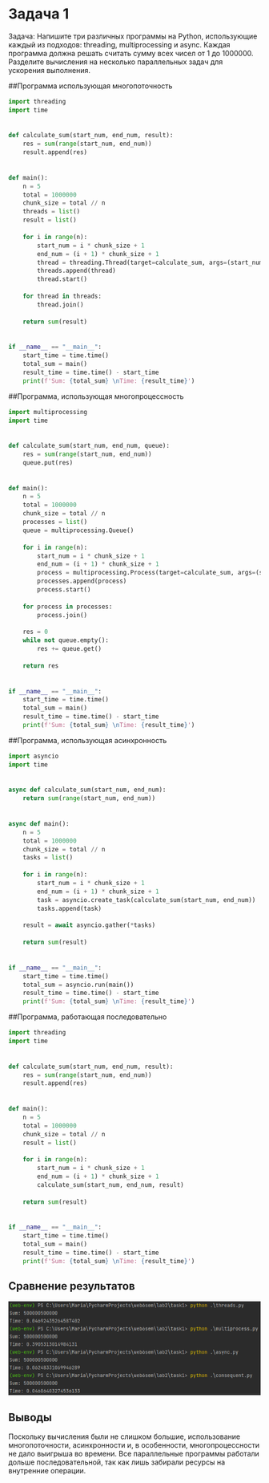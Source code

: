# Задача 1


Задача: Напишите три различных программы на Python, использующие каждый из подходов: threading, multiprocessing и async. Каждая программа должна решать считать сумму всех чисел от 1 до 1000000. Разделите вычисления на несколько параллельных задач для ускорения выполнения.

##Программа использующая многопоточность
```python
import threading
import time


def calculate_sum(start_num, end_num, result):
    res = sum(range(start_num, end_num))
    result.append(res)


def main():
    n = 5
    total = 1000000
    chunk_size = total // n
    threads = list()
    result = list()

    for i in range(n):
        start_num = i * chunk_size + 1
        end_num = (i + 1) * chunk_size + 1
        thread = threading.Thread(target=calculate_sum, args=(start_num, end_num, result))
        threads.append(thread)
        thread.start()

    for thread in threads:
        thread.join()

    return sum(result)


if __name__ == "__main__":
    start_time = time.time()
    total_sum = main()
    result_time = time.time() - start_time
    print(f'Sum: {total_sum} \nTime: {result_time}')

```

##Программа, использующая многопроцессность
```python
import multiprocessing
import time


def calculate_sum(start_num, end_num, queue):
    res = sum(range(start_num, end_num))
    queue.put(res)


def main():
    n = 5
    total = 1000000
    chunk_size = total // n
    processes = list()
    queue = multiprocessing.Queue()

    for i in range(n):
        start_num = i * chunk_size + 1
        end_num = (i + 1) * chunk_size + 1
        process = multiprocessing.Process(target=calculate_sum, args=(start_num, end_num, queue))
        processes.append(process)
        process.start()

    for process in processes:
        process.join()

    res = 0
    while not queue.empty():
        res += queue.get()

    return res


if __name__ == "__main__":
    start_time = time.time()
    total_sum = main()
    result_time = time.time() - start_time
    print(f'Sum: {total_sum} \nTime: {result_time}')

```

##Программа, использующая асинхронность
```python
import asyncio
import time


async def calculate_sum(start_num, end_num):
    return sum(range(start_num, end_num))


async def main():
    n = 5
    total = 1000000
    chunk_size = total // n
    tasks = list()

    for i in range(n):
        start_num = i * chunk_size + 1
        end_num = (i + 1) * chunk_size + 1
        task = asyncio.create_task(calculate_sum(start_num, end_num))
        tasks.append(task)

    result = await asyncio.gather(*tasks)

    return sum(result)


if __name__ == "__main__":
    start_time = time.time()
    total_sum = asyncio.run(main())
    result_time = time.time() - start_time
    print(f'Sum: {total_sum} \nTime: {result_time}')
```

##Программа, работающая последовательно
```python
import threading
import time


def calculate_sum(start_num, end_num, result):
    res = sum(range(start_num, end_num))
    result.append(res)


def main():
    n = 5
    total = 1000000
    chunk_size = total // n
    result = list()

    for i in range(n):
        start_num = i * chunk_size + 1
        end_num = (i + 1) * chunk_size + 1
        calculate_sum(start_num, end_num, result)

    return sum(result)


if __name__ == "__main__":
    start_time = time.time()
    total_sum = main()
    result_time = time.time() - start_time
    print(f'Sum: {total_sum} \nTime: {result_time}')

```

## Сравнение результатов 
![](task1.png)

## Выводы
Поскольку вычисления были не слишком большие, использование многопоточности, асинхронности и, в особенности, многопроцессности не дало выигрыша во времени.
Все параллельные программы работали дольше последовательной, так как лишь забирали ресурсы на внутренние операции.
